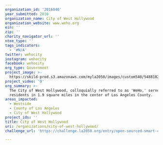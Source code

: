 ```yaml
---
organization_id: '2016040'
year_submitted: 2016
organization_name: City of West Hollywood
organization_website: www.weho.org
ein: ''
zip: ''
charity_navigator_url: ''
ntee_type: ''
tags_indicators:
  - '#N/A'
twitter: wehocity
instagram: wehocity
facebook: wehocity
org_type: Government
project_image: >-
  https://skild-prod.s3.amazonaws.com/myla2050/images/custom540/5488182355741-team91.jpg
project_video: '0'
org_summary: >-
  The City of West Hollywood, colloquially referred to as 'WeHo,' serves 35,000
  residents in 1.9 square miles in the center of Los Angeles County.
areas_impacted:
  - Westside
  - County of Los Angeles
  - City of West Hollywood
project_ids: ''
title: City of West Hollywood
uri: /organizations/city-of-west-hollywood/
challenge_url: 'https://challenge.la2050.org/entry/open-sourced-smart-city-collaborative'

---
```

